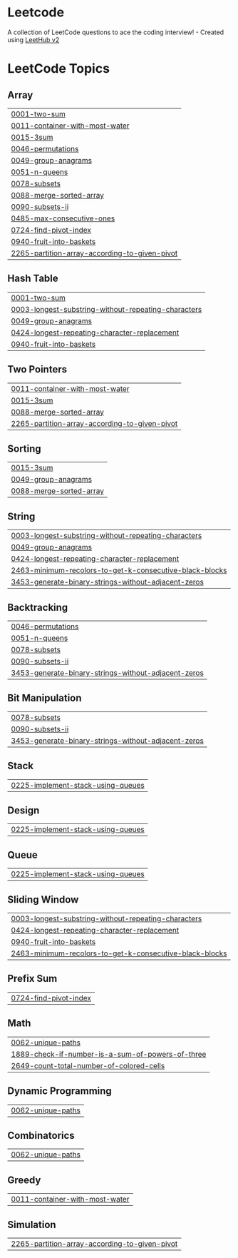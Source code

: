 # Leetcode
A collection of LeetCode questions to ace the coding interview! - Created using [LeetHub v2](https://github.com/arunbhardwaj/LeetHub-2.0)

<!---LeetCode Topics Start-->
# LeetCode Topics
## Array
|  |
| ------- |
| [0001-two-sum](https://github.com/Singhal-0507/Leetcode/tree/master/0001-two-sum) |
| [0011-container-with-most-water](https://github.com/Singhal-0507/Leetcode/tree/master/0011-container-with-most-water) |
| [0015-3sum](https://github.com/Singhal-0507/Leetcode/tree/master/0015-3sum) |
| [0046-permutations](https://github.com/Singhal-0507/Leetcode/tree/master/0046-permutations) |
| [0049-group-anagrams](https://github.com/Singhal-0507/Leetcode/tree/master/0049-group-anagrams) |
| [0051-n-queens](https://github.com/Singhal-0507/Leetcode/tree/master/0051-n-queens) |
| [0078-subsets](https://github.com/Singhal-0507/Leetcode/tree/master/0078-subsets) |
| [0088-merge-sorted-array](https://github.com/Singhal-0507/Leetcode/tree/master/0088-merge-sorted-array) |
| [0090-subsets-ii](https://github.com/Singhal-0507/Leetcode/tree/master/0090-subsets-ii) |
| [0485-max-consecutive-ones](https://github.com/Singhal-0507/Leetcode/tree/master/0485-max-consecutive-ones) |
| [0724-find-pivot-index](https://github.com/Singhal-0507/Leetcode/tree/master/0724-find-pivot-index) |
| [0940-fruit-into-baskets](https://github.com/Singhal-0507/Leetcode/tree/master/0940-fruit-into-baskets) |
| [2265-partition-array-according-to-given-pivot](https://github.com/Singhal-0507/Leetcode/tree/master/2265-partition-array-according-to-given-pivot) |
## Hash Table
|  |
| ------- |
| [0001-two-sum](https://github.com/Singhal-0507/Leetcode/tree/master/0001-two-sum) |
| [0003-longest-substring-without-repeating-characters](https://github.com/Singhal-0507/Leetcode/tree/master/0003-longest-substring-without-repeating-characters) |
| [0049-group-anagrams](https://github.com/Singhal-0507/Leetcode/tree/master/0049-group-anagrams) |
| [0424-longest-repeating-character-replacement](https://github.com/Singhal-0507/Leetcode/tree/master/0424-longest-repeating-character-replacement) |
| [0940-fruit-into-baskets](https://github.com/Singhal-0507/Leetcode/tree/master/0940-fruit-into-baskets) |
## Two Pointers
|  |
| ------- |
| [0011-container-with-most-water](https://github.com/Singhal-0507/Leetcode/tree/master/0011-container-with-most-water) |
| [0015-3sum](https://github.com/Singhal-0507/Leetcode/tree/master/0015-3sum) |
| [0088-merge-sorted-array](https://github.com/Singhal-0507/Leetcode/tree/master/0088-merge-sorted-array) |
| [2265-partition-array-according-to-given-pivot](https://github.com/Singhal-0507/Leetcode/tree/master/2265-partition-array-according-to-given-pivot) |
## Sorting
|  |
| ------- |
| [0015-3sum](https://github.com/Singhal-0507/Leetcode/tree/master/0015-3sum) |
| [0049-group-anagrams](https://github.com/Singhal-0507/Leetcode/tree/master/0049-group-anagrams) |
| [0088-merge-sorted-array](https://github.com/Singhal-0507/Leetcode/tree/master/0088-merge-sorted-array) |
## String
|  |
| ------- |
| [0003-longest-substring-without-repeating-characters](https://github.com/Singhal-0507/Leetcode/tree/master/0003-longest-substring-without-repeating-characters) |
| [0049-group-anagrams](https://github.com/Singhal-0507/Leetcode/tree/master/0049-group-anagrams) |
| [0424-longest-repeating-character-replacement](https://github.com/Singhal-0507/Leetcode/tree/master/0424-longest-repeating-character-replacement) |
| [2463-minimum-recolors-to-get-k-consecutive-black-blocks](https://github.com/Singhal-0507/Leetcode/tree/master/2463-minimum-recolors-to-get-k-consecutive-black-blocks) |
| [3453-generate-binary-strings-without-adjacent-zeros](https://github.com/Singhal-0507/Leetcode/tree/master/3453-generate-binary-strings-without-adjacent-zeros) |
## Backtracking
|  |
| ------- |
| [0046-permutations](https://github.com/Singhal-0507/Leetcode/tree/master/0046-permutations) |
| [0051-n-queens](https://github.com/Singhal-0507/Leetcode/tree/master/0051-n-queens) |
| [0078-subsets](https://github.com/Singhal-0507/Leetcode/tree/master/0078-subsets) |
| [0090-subsets-ii](https://github.com/Singhal-0507/Leetcode/tree/master/0090-subsets-ii) |
| [3453-generate-binary-strings-without-adjacent-zeros](https://github.com/Singhal-0507/Leetcode/tree/master/3453-generate-binary-strings-without-adjacent-zeros) |
## Bit Manipulation
|  |
| ------- |
| [0078-subsets](https://github.com/Singhal-0507/Leetcode/tree/master/0078-subsets) |
| [0090-subsets-ii](https://github.com/Singhal-0507/Leetcode/tree/master/0090-subsets-ii) |
| [3453-generate-binary-strings-without-adjacent-zeros](https://github.com/Singhal-0507/Leetcode/tree/master/3453-generate-binary-strings-without-adjacent-zeros) |
## Stack
|  |
| ------- |
| [0225-implement-stack-using-queues](https://github.com/Singhal-0507/Leetcode/tree/master/0225-implement-stack-using-queues) |
## Design
|  |
| ------- |
| [0225-implement-stack-using-queues](https://github.com/Singhal-0507/Leetcode/tree/master/0225-implement-stack-using-queues) |
## Queue
|  |
| ------- |
| [0225-implement-stack-using-queues](https://github.com/Singhal-0507/Leetcode/tree/master/0225-implement-stack-using-queues) |
## Sliding Window
|  |
| ------- |
| [0003-longest-substring-without-repeating-characters](https://github.com/Singhal-0507/Leetcode/tree/master/0003-longest-substring-without-repeating-characters) |
| [0424-longest-repeating-character-replacement](https://github.com/Singhal-0507/Leetcode/tree/master/0424-longest-repeating-character-replacement) |
| [0940-fruit-into-baskets](https://github.com/Singhal-0507/Leetcode/tree/master/0940-fruit-into-baskets) |
| [2463-minimum-recolors-to-get-k-consecutive-black-blocks](https://github.com/Singhal-0507/Leetcode/tree/master/2463-minimum-recolors-to-get-k-consecutive-black-blocks) |
## Prefix Sum
|  |
| ------- |
| [0724-find-pivot-index](https://github.com/Singhal-0507/Leetcode/tree/master/0724-find-pivot-index) |
## Math
|  |
| ------- |
| [0062-unique-paths](https://github.com/Singhal-0507/Leetcode/tree/master/0062-unique-paths) |
| [1889-check-if-number-is-a-sum-of-powers-of-three](https://github.com/Singhal-0507/Leetcode/tree/master/1889-check-if-number-is-a-sum-of-powers-of-three) |
| [2649-count-total-number-of-colored-cells](https://github.com/Singhal-0507/Leetcode/tree/master/2649-count-total-number-of-colored-cells) |
## Dynamic Programming
|  |
| ------- |
| [0062-unique-paths](https://github.com/Singhal-0507/Leetcode/tree/master/0062-unique-paths) |
## Combinatorics
|  |
| ------- |
| [0062-unique-paths](https://github.com/Singhal-0507/Leetcode/tree/master/0062-unique-paths) |
## Greedy
|  |
| ------- |
| [0011-container-with-most-water](https://github.com/Singhal-0507/Leetcode/tree/master/0011-container-with-most-water) |
## Simulation
|  |
| ------- |
| [2265-partition-array-according-to-given-pivot](https://github.com/Singhal-0507/Leetcode/tree/master/2265-partition-array-according-to-given-pivot) |
<!---LeetCode Topics End-->